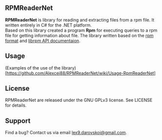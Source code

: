 ## RPMReaderNet
**RPMReaderNet** is library for reading and extracting files from a rpm  file. It written entirely in C# for the .NET platform. <br>Based on this library created a program **Rpm** for executing queries to a rpm file for getting information about file.
The library written based on the [rpm format](https://people.freebsd.org/~kientzle/libarchive/man/cpio.5.txt) and [librpm API documentaion](http://rpm.org/api/4.4.2.2/index.html).

## Usage

(Examples of the use of the library)[https://github.com/Alexcei88/RPMReaderNet/wiki/Usage-RpmReaderNet]

## License

RPMReaderNet are released under the GNU GPLv3 license. See LICENSE for details.

## Support

Find a bug? Contact us via email lex9.darovskoi@gmail.com.
